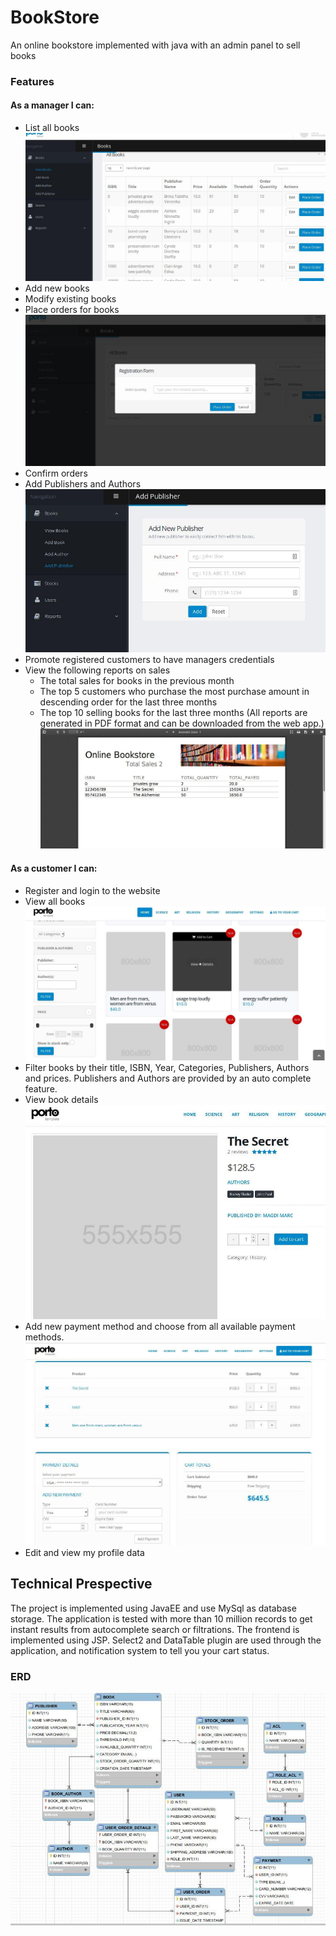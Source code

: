 # BookStore
An online bookstore implemented with java with an admin panel to sell books
### Features
#### As a manager I can:
- List all books
![LIST_BOOKS](/screenshots/books_admin.jpg?raw=true)
- Add new books
- Modify existing books
- Place orders for books
![PLACE_ORDER](/screenshots/place_order.jpg?raw=true)
- Confirm orders
- Add Publishers and Authors
![ADD_PUBLISHER](/screenshots/add_publisher.jpg?raw=true)
- Promote registered customers to have managers credentials
- View the following reports on sales
  - The total sales for books in the previous month
  - The top 5 customers who purchase the most purchase amount in descending order for the last
three months
  - The top 10 selling books for the last three months
(All reports are generated in PDF format and can be downloaded from the web app.)
![REPORTS](/screenshots/report_sample.jpg?raw=true)

#### As a customer I can:
- Register and login to the website
- View all books
![HOME](/screenshots/home.jpg?raw=true)
- Filter books by their title, ISBN, Year, Categories, Publishers, Authors and prices. Publishers and Authors are provided by an auto complete feature.
- View book details
![BOOK_DETAILS](/screenshots/book_details.jpg?raw=true)
- Add new payment method and choose from all available payment methods.
![CART](/screenshots/cart.jpg?raw=true)
- Edit and view my profile data

## Technical Prespective
The project is implemented using JavaEE and use MySql as database storage. The application is tested with more than 10 million records to get instant results from autocomplete search or filtrations. The frontend is implemented using JSP. Select2 and DataTable plugin are used through the application, and notification system to tell you your cart status.

### ERD
![ERD](/screenshots/erd.jpg?raw=true)
